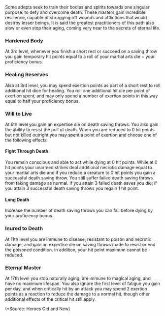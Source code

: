 Some adepts seek to train their bodies and spirits towards one singular purpose: to defy and overcome death.  These masters gain incredible resilience, capable of shrugging off wounds and afflictions that would destroy lesser beings.  It is said the greatest practitioners of this path also slow or even stop their aging, coming very near to the secrets of eternal life.

### Hardened Body
At 3rd level, whenever you finish a short rest or succeed on a saving throw you gain temporary hit points equal to a roll of your martial arts die + your proficiency bonus.

### Healing Reserves
Also at 3rd level, you may spend exertion points as part of a short rest to roll additional hit dice for healing. You roll one additional hit die per point of exertion spent, and may only spend a number of exertion points in this way equal to half your proficiency bonus.

### Will to Live
At 6th level you gain an expertise die on death saving throws.  You also gain the ability to resist the pull of death.  When you are reduced to 0 hit points but not killed outright you may spent a point of exertion and choose one of the following effects:
#### Fight Through Death
You remain conscious and able to act while dying at 0 hit points.  While at 0 hit points your unarmed strikes  deal additional necrotic damage equal to your martial arts die and if you reduce a creature to 0 hit points you gain a successful death saving throw.  You still suffer failed death saving throws from taking damage as normal.  If you attain 3 failed death saves you die; if you attain 3 successful death saving throws you regain 1 hit point.
#### Long Death
Increase the number of death saving throws you can fail before dying by your proficiency bonus.

### Inured to Death
At 11th level you are immune to disease, resistant to poison and necrotic damage, and gain an expertise die on saving throws made to resist or end the poisoned condition.  in addition, your hit point maximum cannot be reduced.

### Eternal Master
At 17th level you stop naturally aging, are immune to magical aging, and have no maximum lifespan.  You also ignore the first level of fatigue you gain per day, and when critically hit by an attack you may spend 2 exertion points as a reaction to reduce the damage to a normal hit, though other additional effects of the critical hit still apply.

(*Source: Heroes Old and New)